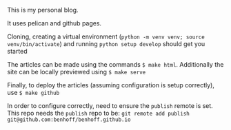 This is my personal blog.

It uses pelican and github pages. 

Cloning, creating a virtual environment (`python -m venv venv; source venv/bin/activate`) and running `python setup develop` should get you started

The articles can be made using the commands `$ make html`. Additionally the site can be locally previewed using `$ make serve`

Finally, to deploy the articles (assuming configuration is setup correctly), use `$ make github`

In order to configure correctly, need to ensure the `publish` remote is set. This repo needs the `publish` repo to be: `git remote add publish git@github.com:benhoff/benhoff.github.io`

